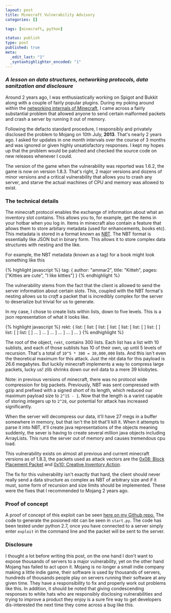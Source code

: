 ```yaml
--- 
layout: post
title: Minecraft Vulnerability Advisory
categories: []

tags: [minecraft, python]

status: publish
type: post
published: true
meta: 
  _edit_last: "1"
  _syntaxhighlighter_encoded: "1"
---
```


### *A lesson on data structures, networking protocols, data sanitzation and disclosure*

Around 2 years ago, I was enthusiastically working on Spigot and Bukkit along with a couple
of fairly popular plugins. During my poking around within the [networking internals of
Minecraft](https://github.com/ammaraskar/pyCraft), I came across a fairly substantial 
problem that allowed anyone to send certain malformed packets and crash a server by 
running it out of memory.

Following the defacto standard procedure, I responsibly and privately disclosed the
problem to Mojang on 10th July, **2013**. That's nearly 2 years ago. I asked for updates
in one month intervals over the course of 3 months and was ignored or given highly
unsatisfactory responses. I kept my hopes up that the problem would be patched and checked
the source code on new releases whenever I could.

The version of the game when the vulnerability was reported was 1.6.2, the game is now on
version 1.8.3. That's right, 2 major versions and dozens of minor versions and a critical
vulnerability that allows you to crash any server, and starve the actual machines of CPU and
memory was allowed to exist.

### The technical details

The minecraft protocol enables the exchange of information about what an inventory slot contains.
This allows you to, for example, get the items in your hotbar when you log in. Items in minecraft
also contain a feature that allows them to store arbitary metadata (used for enhancements, books etc).
This metadata is stored in a format known as [NBT](http://wiki.vg/NBT). The NBT format is essentially
like JSON but in binary form. This allows it to store complex data structures with nesting and the like.

For example, the NBT metadata (known as a tag) for a book might look something like this

{% highlight javascript %}
tag: {
    author: "ammar2",
    title: "Kitteh",
    pages: ["Kitties are cute", "I like kitties"]
}
{% endhighlight %}

The vulnerability stems from the fact that the client is allowed to send the server
information about certain slots. This, coupled with the NBT format's nesting allows us to
*craft* a packet that is incredibly complex for the server to deserialize but trivial for
us to generate.

In my case, I chose to create lists within lists, down to five levels. This is a json representation
of what it looks like.

{% highlight javascript %}
rekt: {
    list: [
        list: [
            list: [
                list: [
                    list: [
                        list: [
                        ]
                        list: [
                        ]
                        list: [
                        ]
                        list: [
                        ]
                        ...
                    ]
                    ...
                ]
                ...
            ]
            ...
        ]
        ...
    ]
    ...
}
{% endhighlight %}

The root of the object, `rekt`, contains 300 lists. Each list has a list with 10 sublists, and each of
those sublists has 10 of their own, up until 5 levels of recursion. That's a total of ``10^5 * 300 = 30,000,000`` lists.
And this isn't even the theoretical maximum for this attack. Just the nbt data for this payload is 26.6 megabytes. But luckily
minecraft implements a way to compress large packets, lucky us! zlib shrinks down our 
evil data to a mere 39 kilobytes.

Note: in previous versions of minecraft, there was no protocol wide compression for big packets.
Previously, NBT was sent compressed with gzip and prefixed with a signed short of its length, which reduced our maximum payload
size to ``2^15 - 1``. Now that the length is a varint capable of storing integers up to ``2^28``, our potential for attack has increased significantly.

When the server will decompress our data, it'll have 27 megs in a buffer somewhere in memory, but that isn't the bit
that'll kill it. When it attempts to parse it into NBT, it'll create java representations of the objects meaning
suddenly, the sever is having to create several million java objects including ArrayLists. This runs the server
out of memory and causes tremendous cpu load.

This vulnerability exists on almost all previous and current minecraft versions as of 1.8.3, the packets
used as attack vectors are the [0x08: Block Placement Packet](http://wiki.vg/Protocol#Player_Block_Placement) and
[0x10: Creative Inventory Action](http://wiki.vg/Protocol#Creative_Inventory_Action).

The fix for this vulnerability isn't exactly that hard, the client should never really send a data structure
as complex as NBT of arbitrary size and if it must, some form of recursion and size limits should be implemented.
These were the fixes that I recommended to Mojang 2 years ago.

### Proof of concept

A proof of concept of this exploit can be seen [here on my Github repo.](https://github.com/ammaraskar/pyCraft/tree/nbt_exploit)
The code to generate the posioned nbt can be seen in ``start.py``. The code has been tested under python 2.7, once
you have connected to a server simply enter ``exploit`` in the command line and the packet will be sent to the server.

### Disclosure

I thought a lot before writing this post, on the one hand I don't want to expose thousands of servers to a major
vulnerability, yet on the other hand Mojang has failed to act upon it. Mojang is no longer a small indie company
making a little indie game, their software is used by thousands of servers, hundreds of thousands people play on
servers running their software at any given time. They have a responsibility to fix and properly work out problems
like this. In addition, it should be noted that giving condescending responses to white hats who are responsibly 
disclosing vulnerabilities and trying to improve a product they enjoy is a sure fire way to get developers dis-interested
the next time they come across a bug like this.

